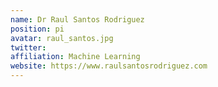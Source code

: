```yaml
---
name: Dr Raul Santos Rodriguez
position: pi
avatar: raul_santos.jpg
twitter: 
affiliation: Machine Learning
website: https://www.raulsantosrodriguez.com
---
```

